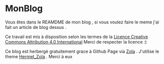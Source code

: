 # MonBlog

Vous êtes dans le REAMDME de mon blog , si vous voulez faire le meme j'ai fait un article de blog dessus .


Ce travail est mis à disposition selon les termes de la [Licence Creative Commons Attribution 4.0 International](https://creativecommons.org/licenses/by/4.0/deed.fr) Merci de respecter la licence :)

Ce blog est herbergé gratuitement grace à Github Page via [Zola](https://www.getzola.org/) . J'utilise le theme [Hermet_Zola](https://www.getzola.org/themes/hermit/) . Merci à eux 

